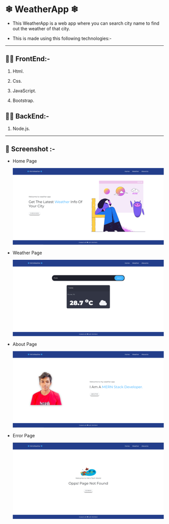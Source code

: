 # ❄ WeatherApp ❄
* This WeatherApp is a web app where you can search city name to find out the weather of that city. 

* This is made using this following technologies:-

---

## 👩‍💻 FrontEnd:-

  1. Html.
  
  2. Css.
  
  3. JavaScript.
  
  4. Bootstrap.
  
 ## 👨‍💻 BackEnd:-
  
  1. Node.js.

---

 ## 📸 Screenshot :-

 * Home Page

      ![HomePage](Screenshot/HomePage.png)

 * Weather Page

     ![WeatherPage](Screenshot/WeatherPage.png)

 * About Page

     ![AboutPage](Screenshot/AboutPage.png)

 * Error Page

     ![ErrorPage](Screenshot/ErrorPage.png)

